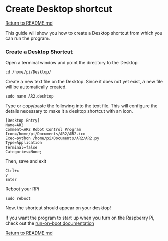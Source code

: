 # Create Desktop shortcut
[Return to README.md](../README.md)

This guide will show you how to create a Desktop shortcut from which you can run the program.

### Create a Desktop Shortcut

Open a terminal window and point the directory to the Desktop
```
cd /home/pi/Desktop/
```

Create a new text file on the Desktop.  Since it does not yet exist, a new file will be automatically created.
```
sudo nano AR2.desktop
```

Type or copy/paste the following into the text file.  This will configure the details necessary to make it a desktop shortcut with an icon.
```
[Desktop Entry]
Name=AR2
Comment=AR2 Robot Control Program
Icon=/home/pi/Documents/AR2/AR2.ico
Exec=python /home/pi/Documents/AR2/AR2.py
Type=Application
Terminal=false
Categories=None;
```
Then, save and exit
```
Ctrl+x
y
Enter
```

Reboot your RPi
```
sudo reboot
```

Now, the shortcut should appear on your desktop!

If you want the program to start up when you turn on the Raspberry Pi, check out the [run-on-boot documentation](./RUN-ON-BOOT.md)

[Return to README.md](../README.md)
